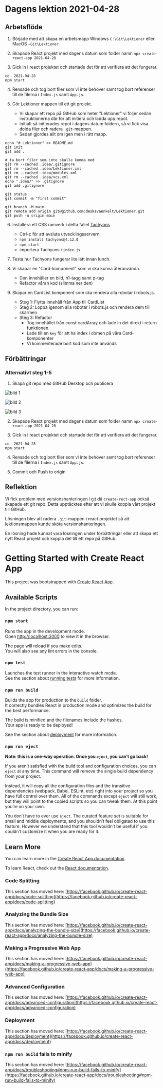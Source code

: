 # Dagens lektion 2021-04-28

## Arbetsflöde

1. Började med att skapa en arbetsmapp Windows `C:\Git\Lektioner` eller MacOS `~Git\Lektioner`

2. Skapade React projekt med dagens datum som folder namn `npx create-react-app 2021-04-28`

3. Gick in i react projektet och startade det för att verifiera att det fungerar.

```shell
cd  2021-04-28
npm start
```

4. Rensade och tog bort filer som vi inte behöver samt tog bort referenser till de filerna i `Index.js` samt `App.js`.

5. Gör Lektioner mappen till ett git projekt.

    - Vi skapar ett repo på GitHub som heter "Lektioner" vi följer sedan instruktionerna där för att initiera och ladda
      upp repot.
    - Initialt så initierades repot i dagens datum foldern, så vi fick visa dolda filer och radera `.git`-mappen.
    - Sedan gjordes allt om igen men i rätt mapp.

```shell
echo "# Lektioner" >> README.md
git init
git add .

# ta bort filer som inte skulle komma med
git rm --cached .idea/.gitignore
git rm --cached .idea/Lektioner.iml
git rm --cached .idea/modules.xml
git rm --cached .idea/vcs.xml
echo ".idea/" >> .gitignore
git add .gitignore

git status
git commit -m "first commit"

git branch -M main
git remote add origin git@github.com:deskavaenkelt/Lektioner.git
git push -u origin main
```

6. Installera ett CSS ramverk i detta fallet [Tachyons](https://tachyons.io/)
    - Ctrl-c för att avsluta utvecklingsservern
    - `npm install tachyons@4.12.0`
    - `npm start`
    - importera Tachyons i `index.js`

7. Testa hur Tachyons fungerar lite lätt innan lunch.

8. Vi skapar en "Card-komponent" som vi ska kunna återanvända.
    - Den innehåller en bild, h1-tagg samt p-tag
    - Refactor våran kod (slimma ner den)

9. Skapar en CardList komponent som ska rendera alla robotar i robots.js.
    - Steg 1: Flytta innehåll från App till CardList
    - Steg 2: Loppa igenom alla robotar i robots.js och rendera dem till skärmen
    - Steg 3: Refactor
        - Tog innehållet från const cardArray och lade in det direkt i return funktionen.
        - Lade till en `key` för att ha index i domen på våra Card-komponenter
        - Vi kommenterade bort kod som inte används
   

## Förbättringar

### Alternativt steg 1-5

1. Skapa git repo med GitHub Desktop och publicera

![bild 1](../img/1.png)

![bild 2](../img/2.png)

![bild 3](../img/3.png)

2. Skapade React projekt med dagens datum som folder namn `npx create-react-app 2021-04-28`

3. Gick in i react projektet och startade det för att verifiera att det fungerar.

```shell
cd  2021-04-28
npm start
```

4. Rensade och tog bort filer som vi inte behöver samt tog bort referenser till de filerna i `Index.js` samt `App.js`.

5. Commit och Push to origin

## Reflektion

Vi fick problem med versionshanteringen i git då `create-rect-app` också skapade ett git repo. Detta upptäcktes efter
att vi skulle koppla vårt projekt till GitHub.

Lösningen blev att radera `.git`-mappen i react projektet så att lektionsmappen kunde sköta versionshanteringen.

En lösning hade kunnat vara lösningen under förbättringar eller att skapa ett nytt React projekt och koppla det till ett
repo på GitHub.

# Getting Started with Create React App

This project was bootstrapped with [Create React App](https://github.com/facebook/create-react-app).

## Available Scripts

In the project directory, you can run:

### `npm start`

Runs the app in the development mode.\
Open [http://localhost:3000](http://localhost:3000) to view it in the browser.

The page will reload if you make edits.\
You will also see any lint errors in the console.

### `npm test`

Launches the test runner in the interactive watch mode.\
See the section about [running tests](https://facebook.github.io/create-react-app/docs/running-tests) for more
information.

### `npm run build`

Builds the app for production to the `build` folder.\
It correctly bundles React in production mode and optimizes the build for the best performance.

The build is minified and the filenames include the hashes.\
Your app is ready to be deployed!

See the section about [deployment](https://facebook.github.io/create-react-app/docs/deployment) for more information.

### `npm run eject`

**Note: this is a one-way operation. Once you `eject`, you can’t go back!**

If you aren’t satisfied with the build tool and configuration choices, you can `eject` at any time. This command will
remove the single build dependency from your project.

Instead, it will copy all the configuration files and the transitive dependencies (webpack, Babel, ESLint, etc) right
into your project so you have full control over them. All of the commands except `eject` will still work, but they will
point to the copied scripts so you can tweak them. At this point you’re on your own.

You don’t have to ever use `eject`. The curated feature set is suitable for small and middle deployments, and you
shouldn’t feel obligated to use this feature. However we understand that this tool wouldn’t be useful if you couldn’t
customize it when you are ready for it.

## Learn More

You can learn more in
the [Create React App documentation](https://facebook.github.io/create-react-app/docs/getting-started).

To learn React, check out the [React documentation](https://reactjs.org/).

### Code Splitting

This section has moved
here: [https://facebook.github.io/create-react-app/docs/code-splitting](https://facebook.github.io/create-react-app/docs/code-splitting)

### Analyzing the Bundle Size

This section has moved
here: [https://facebook.github.io/create-react-app/docs/analyzing-the-bundle-size](https://facebook.github.io/create-react-app/docs/analyzing-the-bundle-size)

### Making a Progressive Web App

This section has moved
here: [https://facebook.github.io/create-react-app/docs/making-a-progressive-web-app](https://facebook.github.io/create-react-app/docs/making-a-progressive-web-app)

### Advanced Configuration

This section has moved
here: [https://facebook.github.io/create-react-app/docs/advanced-configuration](https://facebook.github.io/create-react-app/docs/advanced-configuration)

### Deployment

This section has moved
here: [https://facebook.github.io/create-react-app/docs/deployment](https://facebook.github.io/create-react-app/docs/deployment)

### `npm run build` fails to minify

This section has moved
here: [https://facebook.github.io/create-react-app/docs/troubleshooting#npm-run-build-fails-to-minify](https://facebook.github.io/create-react-app/docs/troubleshooting#npm-run-build-fails-to-minify)
